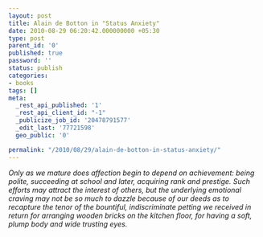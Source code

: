 ```yaml
---
layout: post
title: Alain de Botton in "Status Anxiety"
date: 2010-08-29 06:20:42.000000000 +05:30
type: post
parent_id: '0'
published: true
password: ''
status: publish
categories:
- books
tags: []
meta:
  _rest_api_published: '1'
  _rest_api_client_id: "-1"
  _publicize_job_id: '20478791577'
  _edit_last: '77721598'
  geo_public: '0'

permalink: "/2010/08/29/alain-de-botton-in-status-anxiety/"
---
```

_Only as we mature does affection begin to depend on achievement: being polite, succeeding at school and later, acquiring rank and prestige. Such efforts may attract the interest of others, but the underlying emotional craving may not be so much to dazzle because of our deeds as to recapture the tenor of the bountiful, indiscriminate petting we received in return for arranging wooden bricks on the kitchen floor, for having a soft, plump body and wide trusting eyes._

